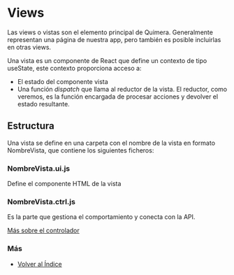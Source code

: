 # Views

Las views o vistas son el elemento principal de Quimera. Generalmente representan una página de nuestra app, pero también es posible incluirlas en otras views.

Una vista es un componente de React que define un contexto de tipo useState, este contexto proporciona acceso a:
* El estado del componente vista
* Una función *dispatch* que llama al reductor de la vista. El reductor, como veremos, es la función encargada de procesar acciones y devolver el estado resultante.

## Estructura
Una vista se define en una carpeta con el nombre de la vista en formato NombreVista, que contiene los siguientes ficheros:

### NombreVista.ui.js
Define el componente HTML de la vista

### NombreVista.ctrl.js
Es la parte que gestiona el comportamiento y conecta con la API.

[Más sobre el controlador](./estructura_view/ficheros_ctrl.md)

### Más

  * [Volver al Índice](./index.md)
